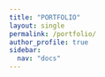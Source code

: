 ```yaml
---
title: "PORTFOLIO"
layout: single
permalink: /portfolio/
author_profile: true
sidebar:
  nav: "docs"
---
```



